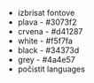 - izbrisat fontove
- plava - #3073f2
- crvena - #d41287
- white - #f5f7fa
- black - #34373d
- grey - #4a4e57
- počistit languages